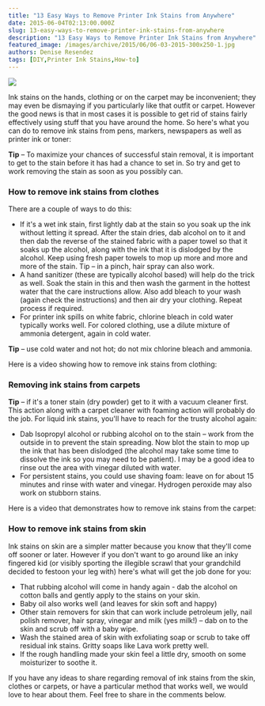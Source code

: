 ```yaml
---
title: "13 Easy Ways to Remove Printer Ink Stains from Anywhere"
date: 2015-06-04T02:13:00.000Z
slug: 13-easy-ways-to-remove-printer-ink-stains-from-anywhere
description: "13 Easy Ways to Remove Printer Ink Stains from Anywhere"
featured_image: /images/archive/2015/06/06-03-2015-300x250-1.jpg
authors: Denise Resendez
tags: [DIY,Printer Ink Stains,How-to]
---
```


[![](/blog/images/06-03-2015-300x250.jpg)](/blog/images/06-03-2015-300x250.jpg)

Ink stains on the hands, clothing or on the carpet may be inconvenient; they may even be dismaying if you particularly like that outfit or carpet. However the good news is that in most cases it is possible to get rid of stains fairly effectively using stuff that you have around the home. So here's what you can do to remove ink stains from pens, markers, newspapers as well as printer ink or toner:

**Tip** – To maximize your chances of successful stain removal, it is important to get to the stain before it has had a chance to set in. So try and get to work removing the stain as soon as you possibly can.

### How to remove ink stains from clothes 

There are a couple of ways to do this:

* If it's a wet ink stain, first lightly dab at the stain so you soak up the ink without letting it spread. After the stain dries, dab alcohol on to it and then dab the reverse of the stained fabric with a paper towel so that it soaks up the alcohol, along with the ink that it is dislodged by the alcohol. Keep using fresh paper towels to mop up more and more and more of the stain. Tip – in a pinch, hair spray can also work.
* A hand sanitizer (these are typically alcohol based) will help do the trick as well. Soak the stain in this and then wash the garment in the hottest water that the care instructions allow. Also add bleach to your wash (again check the instructions) and then air dry your clothing. Repeat process if required.
* For printer ink spills on white fabric, chlorine bleach in cold water typically works well. For colored clothing, use a dilute mixture of ammonia detergent, again in cold water.

**Tip** – use cold water and not hot; do not mix chlorine bleach and ammonia. 

Here is a video showing how to remove ink stains from clothing:

### Removing ink stains from carpets

 **Tip** – if it's a toner stain (dry powder) get to it with a vacuum cleaner first. This action along with a carpet cleaner with foaming action will probably do the job. For liquid ink stains, you'll have to reach for the trusty alcohol again:

* Dab Isopropyl alcohol or rubbing alcohol on to the stain – work from the outside in to prevent the stain spreading. Now blot the stain to mop up the ink that has been dislodged (the alcohol may take some time to dissolve the ink so you may need to be patient). I may be a good idea to rinse out the area with vinegar diluted with water.
* For persistent stains, you could use shaving foam: leave on for about 15 minutes and rinse with water and vinegar. Hydrogen peroxide may also work on stubborn stains.

Here is a video that demonstrates how to remove ink stains from the carpet:

### How to remove ink stains from skin

Ink stains on skin are a simpler matter because you know that they'll come off sooner or later. However if you don't want to go around like an inky fingered kid (or visibly sporting the illegible scrawl that your grandchild decided to festoon your leg with) here's what will get the job done for you:

* That rubbing alcohol will come in handy again - dab the alcohol on cotton balls and gently apply to the stains on your skin.
* Baby oil also works well (and leaves for skin soft and happy)
* Other stain removers for skin that can work include petroleum jelly, nail polish remover, hair spray, vinegar and milk (yes milk!) – dab on to the skin and scrub off with a baby wipe.
* Wash the stained area of skin with exfoliating soap or scrub to take off residual ink stains. Gritty soaps like Lava work pretty well.
* If the rough handling made your skin feel a little dry, smooth on some moisturizer to soothe it.

If you have any ideas to share regarding removal of ink stains from the skin, clothes or carpets, or have a particular method that works well, we would love to hear about them. Feel free to share in the comments below. 